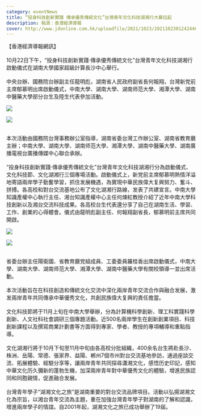 ```yaml
---
category: eventNews
title: “投身科技創新實踐 傳承優秀傳統文化”台灣青年文化科技湖湘行大幕拉起
description: 稿源：香港經濟導報
cover: http://www.jdonline.com.hk/uploadfile/2021/1023/20211023012424468.jpeg
---
```

【香港經濟導報網訊】\
\
10月22日下午，“投身科技創新實踐·傳承優秀傳統文化”台灣青年文化科技湖湘行啟動儀式在湖南大學國家超級計算長沙中心舉行。\
\
中央台辦、國務院台辦副主任龍明彪，湖南省人民政府副省長何報翔，台灣新党前主席郁慕明出席啟動儀式，中南大學、湖南大學、湖南师范大學、湘潭大學、湖南中醫藥大學部分台生及陸生代表參加活動。 

![](http://www.jdonline.com.hk/uploadfile/2021/1023/20211023012424468.jpeg)

[![](http://www.jdonline.com.hk/uploadfile/2021/1023/20211023012424468.jpeg)](http://www.jdonline.com.hk/uploadfile/2021/1023/20211023012424468.jpeg)

\
本次活動由國務院台灣事務辦公室指導，湖南省委台灣工作辦公室、湖南省教育廳主辦；中南大學、湖南大學、湖南师范大學、湘潭大學、湖南中醫藥大學、湖南廣播電視台廣播傳媒中心聯合承辦。\
\
“投身科技創新實踐·傳承優秀傳統文化”台灣青年文化科技湖湘行分為啟動儀式、文化科技節、文化湖湘行三個專場活動。啟動儀式上，新党前主席郁慕明熱情洋溢地寄語兩岸學子勤奮學習，抓住发展機遇，為實現中華民族偉大复興努力、奮斗、拼搏。各高校和對台交流基地公布了文化湖湘行路線，发表了共建宣言。中南大學知識產權中心執行主任、湘台知識產權中心主任何煉紅教授介紹了近年中南大學科技創新以及湘台交流科技成果。各高校台生代表還分享了自己在湖南生活、學習、工作、創業的心得體會。儀式由龍明彪副主任、何報翔副省長，郁慕明前主席共同開啟。 

![](http://www.jdonline.com.hk/uploadfile/2021/1023/20211023012514919.jpeg)

[![](http://www.jdonline.com.hk/uploadfile/2021/1023/20211023012514919.jpeg)](http://www.jdonline.com.hk/uploadfile/2021/1023/20211023012514919.jpeg)

\
省委台辦主任陽衛國、省教育廳党組成員、工委委員羅桂香出席啟動儀式，中南大學、湖南大學、湖南师范大學、湘潭大學、湖南中醫藥大學有關校領導一並出席活動。\
\
本次活動旨在在科技創造和傳統文化交流中深化兩岸青年交流合作與融合发展，激发兩岸青年共同傳承中華優秀文化，共創民族偉大复興的責任擔當。\
\
文化科技節將于11月上旬在中南大學舉辦，分為計算機科學創新、理工科實踐科學創新、人文社科社會調研三個專題活動。近500名兩岸學生在創新創業項目、科技創新課程以及撰寫商業計劃書等方面得到專家、學者、教授的專項輔導和重點指導。\
\
文化湖湘行將于10月下旬至11月中旬由各高校分批組織，400余名台生將赴長沙、株洲、岳陽、常德、張家界、益陽、郴州7個市州對台交流基地參訪，通過座談交流、拓展體驗、經驗分享等，讓兩岸青年共同探尋瀟湘文化，感悟历史印記，感知中華文化历久彌新的蓬勃生機，加深兩岸青年對中華優秀文化的體驗，增進民族認同和同胞親情，促進融合发展。\
\
台灣青年學子“湖湘文化之旅”是湖南重要的對台交流品牌項目。活動以弘揚湖湘文化為宗旨，以湘台青年交流為主題，重在加強台灣青年學子對湖南的了解和認識，增進兩岸學子的情誼。自2001年起，湖湘文化之旅已成功舉辦了19屆。